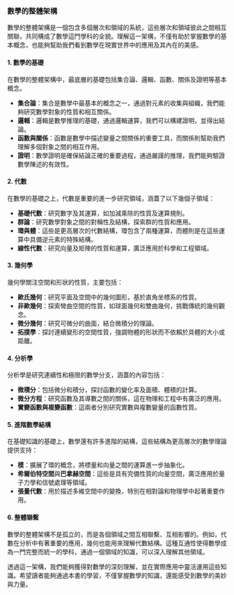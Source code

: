 ### 數學的整體架構

數學的整體架構是一個包含多個層次和領域的系統，這些層次和領域彼此之間相互關聯，共同構成了數學這門學科的全貌。理解這一架構，不僅有助於掌握數學的基本概念，也能夠幫助我們看到數學在現實世界中的應用及其內在的美感。

#### 1. 數學的基礎

在數學的整體架構中，最底層的基礎包括集合論、邏輯、函數、關係及證明等基本概念。

- **集合論**：集合是數學中最基本的概念之一，通過對元素的收集與組織，我們能夠研究數學對象的性質和相互關係。
- **邏輯**：邏輯是數學推理的基礎，通過邏輯運算，我們可以構建證明，並得出結論。
- **函數與關係**：函數是數學中描述變量之間關係的重要工具，而關係則幫助我們理解多個對象之間的相互作用。
- **證明**：數學證明是確保結論正確的重要過程，通過嚴謹的推理，我們能夠驗證數學陳述的有效性。

#### 2. 代數

在數學的基礎之上，代數是重要的進一步研究領域，涵蓋了以下幾個子領域：

- **基礎代數**：研究數字及其運算，如加減乘除的性質及運算規則。
- **群論**：研究數學對象之間的對稱性及結構，探索群的性質和應用。
- **環與體**：這些是更高層次的代數結構，環包含了兩種運算，而體則是在這些運算中具備逆元素的特殊結構。
- **線性代數**：研究向量及矩陣的性質和運算，廣泛應用於科學和工程領域。

#### 3. 幾何學

幾何學關注空間和形狀的性質，主要包括：

- **歐氏幾何**：研究平面及空間中的幾何圖形，基於直角坐標系的性質。
- **非歐幾何**：探索彎曲空間的性質，如球面幾何和雙曲幾何，挑戰傳統的幾何觀念。
- **微分幾何**：研究可微分的曲面，結合微積分的理論。
- **拓撲學**：探討連續變形的空間性質，強調物體的形狀而不依賴於具體的大小或距離。

#### 4. 分析學

分析學是研究連續性和極限的數學分支，涵蓋的內容包括：

- **微積分**：包括微分和積分，探討函數的變化率及面積、體積的計算。
- **微分方程**：研究函數及其導數之間的關係，這在物理和工程中有廣泛的應用。
- **實變函數與複變函數**：這兩者分別研究實數與複數變量的函數性質。

#### 5. 進階數學結構

在基礎知識的基礎上，數學還有許多進階的結構，這些結構為更高層次的數學理論提供支持：

- **模**：擴展了環的概念，將標量和向量之間的運算進一步抽象化。
- **希爾伯特空間**與**巴拿赫空間**：這些是具有完備性質的向量空間，廣泛應用於量子力學和信號處理等領域。
- **張量代數**：用於描述多維空間中的變換，特別在相對論和物理學中起著重要作用。

#### 6. 整體聯繫

數學的整體架構不是孤立的，而是各個領域之間互相聯繫、互相影響的。例如，代數在分析中有著重要的應用，幾何也能用來理解代數結構。這種互通性使得數學成為一門完整而統一的學科，通過一個領域的知識，可以深入理解其他領域。

透過這一架構，我們能夠獲得對數學的深刻理解，並在實際應用中靈活運用這些知識。希望讀者能夠通過本書的學習，不僅掌握數學的知識，還能感受到數學的美妙與力量。